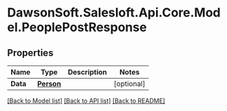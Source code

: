 # DawsonSoft.Salesloft.Api.Core.Model.PeoplePostResponse

## Properties

Name | Type | Description | Notes
------------ | ------------- | ------------- | -------------
**Data** | [**Person**](Person.md) |  | [optional] 

[[Back to Model list]](../README.md#documentation-for-models) [[Back to API list]](../README.md#documentation-for-api-endpoints) [[Back to README]](../README.md)

